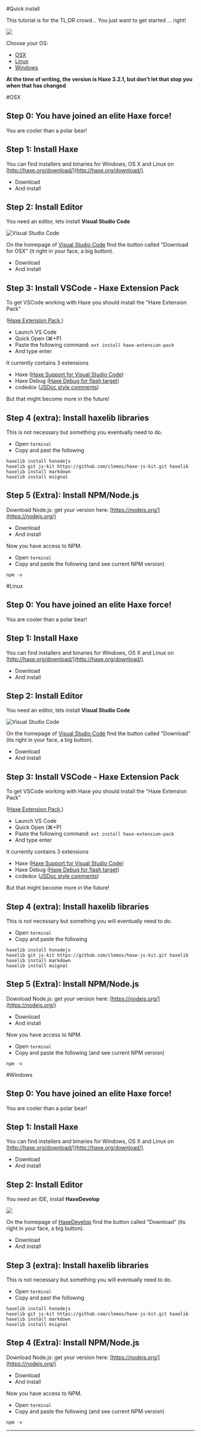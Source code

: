 #Quick install

This tutorial is for the TL;DR crowd...
You just want to get started ... right!

![](../img/tldr.gif)

Choose your OS:

* [OSX](#osx)
* [Linux](#linux)
* [Windows](#windows) 

__At the time of writing, the version is Haxe 3.2.1, but don't let that stop you when that has changed__

<a name="osx"></a>
#OSX

## Step 0: You have joined an elite Haxe force!

You are cooler than a polar bear!

## Step 1: Install Haxe

You can find installers and binaries for Windows, OS X and Linux on [http://haxe.org/download/](http://haxe.org/download/).

- Download 
- And install

## Step 2: Install Editor

You need an editor, lets install **Visual Studio Code**

![Visual Studio Code](https://code.visualstudio.com/home/home-screenshot-mac-lg.png)

On the homepage of [Visual Studio Code](https://code.visualstudio.com/) find the button called "Download for OSX" (it right in your face, a big button).

- Download 
- And install

## Step 3: Install VSCode - Haxe Extension Pack 

To get VSCode working with Haxe you should install the "Haxe Extension Pack"

([Haxe Extension Pack ](https://marketplace.visualstudio.com/items?itemName=vshaxe.haxe-extension-pack))

- Launch VS Code
- Quick Open (⌘+P)
- Paste the following command: `ext install haxe-extension-pack`
- And type enter

It currently contains 3 extensions

- Haxe ([Haxe Support for Visual Studio Code](https://marketplace.visualstudio.com/items?itemName=nadako.vshaxe))
- Haxe Debug ([Haxe Debug for flash target](https://marketplace.visualstudio.com/items?itemName=vshaxe.haxe-debug))
- codedox ([JSDoc style comments](https://marketplace.visualstudio.com/items?itemName=wiggin77.codedox))

But that might become more in the future!

## Step 4 (extra): Install haxelib libraries

This is not necessary but something you eventually need to do.

- Open `terminal`
- Copy and past the following

```
haxelib install hxnodejs
haxelib git js-kit https://github.com/clemos/haxe-js-kit.git haxelib
haxelib install markdown
haxelib install msignal

```

## Step 5 (Extra): Install NPM/Node.js

Download Node.js: get your version here: [https://nodejs.org/](https://nodejs.org/)

- Download 
- And install

Now you have access to NPM.

- Open `terminal`
- Copy and paste the following (and see current NPM version)

```
npm -v
```



<a name="linux"></a>
#Linux


## Step 0: You have joined an elite Haxe force!

You are cooler than a polar bear!

## Step 1: Install Haxe

You can find installers and binaries for Windows, OS X and Linux on [http://haxe.org/download/](http://haxe.org/download/).

- Download 
- And install

## Step 2: Install Editor

You need an editor, lets install **Visual Studio Code**

![Visual Studio Code](https://code.visualstudio.com/home/home-screenshot-mac-lg.png)

On the homepage of [Visual Studio Code](https://code.visualstudio.com/) find the button called "Download" (its right in your face, a big button).

- Download 
- And install


## Step 3: Install VSCode - Haxe Extension Pack 

To get VSCode working with Haxe you should install the "Haxe Extension Pack"

([Haxe Extension Pack ](https://marketplace.visualstudio.com/items?itemName=vshaxe.haxe-extension-pack))

- Launch VS Code
- Quick Open (⌘+P)
- Paste the following command: `ext install haxe-extension-pack`
- And type enter

It currently contains 3 extensions

- Haxe ([Haxe Support for Visual Studio Code](https://marketplace.visualstudio.com/items?itemName=nadako.vshaxe))
- Haxe Debug ([Haxe Debug for flash target](https://marketplace.visualstudio.com/items?itemName=vshaxe.haxe-debug))
- codedox ([JSDoc style comments](https://marketplace.visualstudio.com/items?itemName=wiggin77.codedox))

But that might become more in the future!

## Step 4 (extra): Install haxelib libraries

This is not necessary but something you will eventually need to do.

- Open `terminal`
- Copy and paste the following

```
haxelib install hxnodejs
haxelib git js-kit https://github.com/clemos/haxe-js-kit.git haxelib
haxelib install markdown
haxelib install msignal

```

## Step 5 (Extra): Install NPM/Node.js

Download Node.js: get your version here: [https://nodejs.org/](https://nodejs.org/)

- Download 
- And install

Now you have access to NPM.

- Open `terminal`
- Copy and paste the following (and see current NPM version)

```
npm -v
```



<a name="windows"></a>
#Windows


## Step 0: You have joined an elite Haxe force!

You are cooler than a polar bear!

## Step 1: Install Haxe

You can find installers and binaries for Windows, OS X and Linux on [http://haxe.org/download/](http://haxe.org/download/).

- Download 
- And install


## Step 2: Install Editor

You need an IDE, install **HaxeDevelop**

![](http://haxedevelop.org/img/haxedevelop-interface.jpg)

On the homepage of [HaxeDevelop](http://www.haxedevelop.org) find the button called "Download" (its right in your face, a big button).

- Download 
- And install



## Step 3 (extra): Install haxelib libraries

This is not necessary but something you will eventually need to do.

- Open `terminal`
- Copy and past the following

```
haxelib install hxnodejs
haxelib git js-kit https://github.com/clemos/haxe-js-kit.git haxelib
haxelib install markdown
haxelib install msignal

```

## Step 4 (Extra): Install NPM/Node.js

Download Node.js: get your version here: [https://nodejs.org/](https://nodejs.org/)

- Download 
- And install


Now you have access to NPM.

- Open `terminal`
- Copy and paste the following (and see current NPM version)

```
npm -v
```




---
